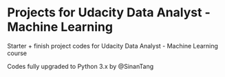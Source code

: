 Projects for Udacity Data Analyst - Machine Learning
==============

Starter + finish project codes for Udacity Data Analyst - Machine Learning course

Codes fully upgraded to Python 3.x by @SinanTang
